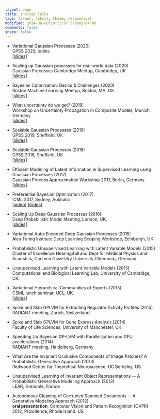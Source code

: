 ```yaml
---
layout: page
title: Invited Talks
tags: [about, Jekyll, theme, responsive]
modified: 2014-08-08T20:53:07.573882-04:00
comments: false
share: false
---
```


+   Variational Gaussian Processes (2020)  
    GPSS 2020, online  
    [[slides]](./slides/gpss2020_slides.pdf)  

+   Scaling up Gaussian processes for real-world data (2020)  
    Gaussian Processes Cambridge Meetup, Cambridge, UK  
    [[slides]](./slides/2020-03_gpcambridge_slides.pdf)  

+   Bayesian Optimization: Basics & Challenges (2020)  
    Boston Machine Learning Meetup, Boston, MA, US  
    [[slides]](./slides/2020-01_boston_slides.pdf)  

+   What uncertainty do we get? (2019)  
    Workshop on Uncertainty Propagation in Composite Models, Munich, Germany  
    [[slides]](./slides/slides_Munich_2019.pdf)  

+   Scalable Gaussian Processes (2019)  
    GPSS 2019, Sheffield, UK  
    [[slides]](./slides/gpss2019_slides.pdf)  

+   Scalable Gaussian Processes (2018)  
    GPSS 2018, Sheffield, UK  
    [[slides]](./slides/gpss2018_slides.pdf)  

+   Efficient Modeling of Latent Information in Supervised Learning using Gaussian Processes (2017)  
    Gaussian Process Approximation Workshop 2017, Berlin, Germany  
    [[slides]](./slides/gpaw2017_slides.pdf)  

+   Preferential Bayesian Optmization (2017)  
    ICML 2017, Sydney, Australia  
    [[video]](https://vimeo.com/238266775) [[slides]](./slides/icml2017_slides.pdf)  

+   Scaling Up Deep Gaussian Processes (2016)  
    Deep Probabilistic Model Meeting, London, UK.  
    [[slides]](./slides/slides_London_2016.pdf)  

+   Variational Auto-Encoded Deep Gaussian Processes (2015)  
    Alan Turing Institute Deep Learning Scoping Workshop, Edinburgh, UK.  

+   Probabilistic Unsupervised Learning with Latent Variable Models (2015)  
    Cluster of Excellence Hearing4all and Dept for Medical Physics and Acoustics, Carl von Ossietzky University Oldenburg, Germany.  

+   Unsupervised Learning with Latent Variable Models (2015)  
    Computational and Biological Learning Lab, University of Cambridge, UK.  

+	Variational Hierarchical Communities of Experts (2015)  
  CSML lunch seminar, UCL, UK.  
  [[slides]](./pdfs/slides_UCL_2015.pdf)

+	Spike and Slab GPLVM for Extracting Regulator Activity Profiles (2015)  
  RADIANT meeting, Zurich, Switzerland.

+	Spike and Slab GPLVM for Gene Express Analysis (2014)  
  Faculty of Life Sciences, University of Manchester, UK.

+	Speeding Up Bayesian GP-LVM with Parallelization and GPU accelerations (2014)  
  RADIANT meeting, Heidelberg, Germany

+	What Are the Invariant Occlusive Components of Image Patches? A Probabilistic Generative Approach (2013)  
  Redwood Center for Theoretical Neuroscience, UC Berkeley, US

+	Unsupervised Learning of Invariant Object Representations -- A Probabilistic Generative Modeling Approach (2013)  
  LEAR, Grenoble, France

+	Autonomous Cleaning of Corrupted Scanned Documents -- A Generative Modeling Approach (2012)  
  **oral presentation**, Computer Vision and Pattern Recognition (CVPR) 2012, Providence, Rhode Island, US
